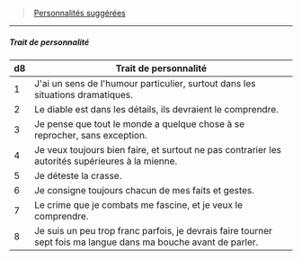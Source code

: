 ﻿---
!PersonalityTraitItem
Id: background_hommedeloi_hd.md#trait-de-personnalité
ParentLink: background_hommedeloi_hd.md#personnalités-suggérées
Name: Trait de personnalité
ParentName: Personnalités suggérées
NameLevel: 5
Attributes: {}
---
> [Personnalités suggérées](hd_background_hommedeloi_personnalites_suggerees.md)

---

##### Trait de personnalité

|d8|Trait de personnalité|
|---|---|
|1|J'ai un sens de l'humour particulier, surtout dans les situations dramatiques.|
|2|Le diable est dans les détails, ils devraient le comprendre.|
|3|Je pense que tout le monde a quelque chose à se reprocher, sans exception.|
|4|Je veux toujours bien faire, et surtout ne pas contrarier les autorités supérieures à la mienne.|
|5|Je déteste la crasse.|
|6|Je consigne toujours chacun de mes faits et gestes.|
|7|Le crime que je combats me fascine, et je veux le comprendre.|
|8|Je suis un peu trop franc parfois, je devrais faire tourner sept fois ma langue dans ma bouche avant de parler.|

